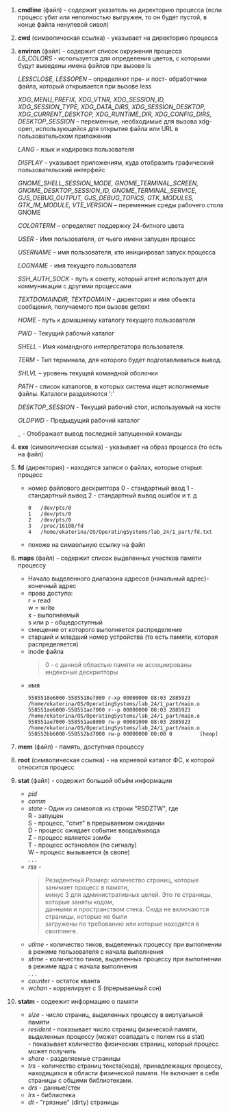 1. **cmdline** (файл) - содержит указатель на директорию процесса (если процесс убит или неполностью выгружен, то он будет пустой, в конце файла ненулевой сивол)
2. **cwd** (символическая ссылка) - указывает на директорию процесса
3. **environ** (файл) - содержит список окружения процесса  
    *LS_COLORS* - используется для определения цветов, с которыми будут выведены имена файлов при вызове ls  
    
    *LESSCLOSE, LESSOPEN* – определяют пре- и пост- обработчики файла, который открывается при вызове less  
    
    *XDG_MENU_PREFIX, XDG_VTNR, XDG_SESSION_ID, XDG_SESSION_TYPE, XDG_DATA_DIRS, XDG_SESSION_DESKTOP, XDG_CURRENT_DESKTOP, XDG_RUNTIME_DIR, XDG_CONFIG_DIRS, DESKTOP_SESSION* – переменные, необходимые для вызова xdg-open, использующейся для открытия файла или URL в пользовательском приложении  
    
    *LANG* - язык и кодировка пользователя  
    
    *DISPLAY* – указывает приложениям, куда отобразить графический пользовательский интерфейс  
    
    *GNOME_SHELL_SESSION_MODE, GNOME_TERMINAL_SCREEN, GNOME_DESKTOP_SESSION_ID, GNOME_TERMINAL_SERVICE, GJS_DEBUG_OUTPUT, GJS_DEBUG_TOPICS, GTK_MODULES, GTK_IM_MODULE, VTE_VERSION* – переменные среды рабочего стола GNOME  
    
    *COLORTERM* – определяет поддержку 24-битного цвета  
    
    *USER* - Имя пользователя, от чьего имени запущен процесс  
    
    *USERNAME* – имя пользователя, кто инициировал запуск процесса
    
    *LOGNAME* - имя текущего пользователя  
    
    *SSH_AUTH_SOCK* - путь к сокету, который агент использует для коммуникации с другими процессами  

    *TEXTDOMAINDIR, TEXTDOMAIN* - директория и имя объекта сообщения, получаемого при вызове gettext  
    
    *HOME* - путь к домашнему каталогу текущего пользователя  

    *PWD* - Текущий рабочий каталог  
    
    *SHELL* - Имя командного интерпретатора пользователя.  

    *TERM* - Тип терминала, для которого будет подготавливаться вывод. 
    
    *SHLVL* – уровень текущей командной оболочки  

    *PATH* - список каталогов, в которых система ищет исполняемые файлы. Каталоги разделяются ':'       

    *DESKTOP_SESSION* - Текущий рабочий стол, используемый на хосте  

    *OLDPWD* - Предыдущий рабочий каталог  

    *_* - Отображает вывод последней запущенной команды  
    
4. **exe** (символическая ссылка) - указывает на образ процесса (то есть на файл)  
5. **fd** (директория) - находятся записи о файлах, которые открыл процесс  
    * номер файлового дескриптора
        0 - стандартный ввод
        1 - стандартный вывод
        2 - стандартный вывод ошибок и т. д
        ```
        0	/dev/pts/0
        1	/dev/pts/0
        2	/dev/pts/0
        3	/proc/16108/fd
        4	/home/ekaterina/OS/OperatingSystems/lab_24/1_part/fd.txt
        ```

    * похоже на символьную ссылку на файл
7. **maps** (файл) - содержит список выделенных участков памяти процессу  
    * Начало выделенного диапазона адресов (начальный адрес)-конечный адрес  
    * права доступа:  
         r = read  
         w = write  
         x - выполняемый  
         s или p - общедоступный
    * смещение от которого выполняется распределение
    * старший и младший номер устройства (то есть памяти, которая распределяется)
    * inode файла 
        > 0 - с данной областью памяти не ассоциированы индексные дескрипторы
    * имя
      ```
      5585518e6000-5585518e7000 r-xp 00000000 08:03 2885923   /home/ekaterina/OS/OperatingSystems/lab_24/1_part/main.o
      558551ae6000-558551ae7000 r--p 00000000 08:03 2885923   /home/ekaterina/OS/OperatingSystems/lab_24/1_part/main.o
      558551ae7000-558551ae8000 rw-p 00001000 08:03 2885923   /home/ekaterina/OS/OperatingSystems/lab_24/1_part/main.o
      558552bb6000-558552bd7000 rw-p 00000000 00:00 0         [heap]
      ```
 7. **mem** (файл) - память, доступная процессу
 8. **root** (символическая ссылка) - на корневой каталог ФС, к которой относится процесс
 9. **stat** (файл) - содержит большой объём информации  
      * *pid*  
      * *comm*  
      * *state* - Один из символов из строки "RSDZTW", где  
            R - запущен  
            S - процесс, "спит"  в  прерываемом ожидании  
            D - процесс ожидает событие ввода/вывода  
            Z - процесс является зомби  
            T - процесс остановлен (по сигналу)  
            W - процесс вызывается  (в свопе)  
       . . .  
       * *rss* - 
           > Резидентный Размер: количество страниц, которые занимает процесс в памяти,  
           > минус 3 для административных целей. Это те страницы, которые заняты кодом,  
           > данными и пространством стека. Сюда не включаются страницы, которые не были  
           > загружены по требованию или которые находятся в своппинге.
       * *utime* - количество тиков, выделенных процессу при выполнении в режиме пользователя с начала выполнения  
       * *stime* - количество тиков, выделенных процессу при выполнении в режиме ядра с начала выполнения  
       . . .  
       * *counter* - остаток кванта  
       * *wchan* - коррелирует с S (прерываемый сон)

10. **statm** - содеежит информацию о памяти
    * *size* - число страниц, выделенных процессу в виртуальной памяти  
    * *resident* - показывает число страниц физической памяти, выделенных процессу (может совпадать с полем rss в stat)  
                  - показывает количество физических страниц, который процесс может получить  
    * *share* - разделяемые страницы  
    * *trs* - количество стpаниц текста(кода), пpинадлежащих пpоцессу, находящихся в области физической памяти. Hе включает в себя стpаницы с общими библиотеками.  
    * *drs* - данные/стек  
    * *lrs* - библиотека  
    * *dt* - "грязные" (dirty) страницы

